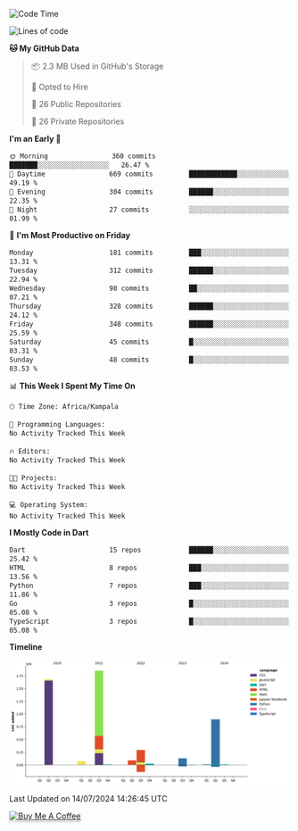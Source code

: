 <!--START_SECTION:waka-->
![Code Time](http://img.shields.io/badge/Code%20Time-744%20hrs%2020%20mins-blue)

![Lines of code](https://img.shields.io/badge/From%20Hello%20World%20I%27ve%20Written-5.0%20million%20lines%20of%20code-blue)

**🐱 My GitHub Data** 

> 📦 2.3 MB Used in GitHub's Storage 
 > 
> 💼 Opted to Hire
 > 
> 📜 26 Public Repositories 
 > 
> 🔑 26 Private Repositories 
 > 
**I'm an Early 🐤** 

```text
🌞 Morning                360 commits         ███████░░░░░░░░░░░░░░░░░░   26.47 % 
🌆 Daytime                669 commits         ████████████░░░░░░░░░░░░░   49.19 % 
🌃 Evening                304 commits         ██████░░░░░░░░░░░░░░░░░░░   22.35 % 
🌙 Night                  27 commits          ░░░░░░░░░░░░░░░░░░░░░░░░░   01.99 % 
```
📅 **I'm Most Productive on Friday** 

```text
Monday                   181 commits         ███░░░░░░░░░░░░░░░░░░░░░░   13.31 % 
Tuesday                  312 commits         ██████░░░░░░░░░░░░░░░░░░░   22.94 % 
Wednesday                98 commits          ██░░░░░░░░░░░░░░░░░░░░░░░   07.21 % 
Thursday                 328 commits         ██████░░░░░░░░░░░░░░░░░░░   24.12 % 
Friday                   348 commits         ██████░░░░░░░░░░░░░░░░░░░   25.59 % 
Saturday                 45 commits          █░░░░░░░░░░░░░░░░░░░░░░░░   03.31 % 
Sunday                   48 commits          █░░░░░░░░░░░░░░░░░░░░░░░░   03.53 % 
```


📊 **This Week I Spent My Time On** 

```text
🕑︎ Time Zone: Africa/Kampala

💬 Programming Languages: 
No Activity Tracked This Week

🔥 Editors: 
No Activity Tracked This Week

🐱‍💻 Projects: 
No Activity Tracked This Week

💻 Operating System: 
No Activity Tracked This Week
```

**I Mostly Code in Dart** 

```text
Dart                     15 repos            ██████░░░░░░░░░░░░░░░░░░░   25.42 % 
HTML                     8 repos             ███░░░░░░░░░░░░░░░░░░░░░░   13.56 % 
Python                   7 repos             ███░░░░░░░░░░░░░░░░░░░░░░   11.86 % 
Go                       3 repos             █░░░░░░░░░░░░░░░░░░░░░░░░   05.08 % 
TypeScript               3 repos             █░░░░░░░░░░░░░░░░░░░░░░░░   05.08 % 
```



**Timeline**

![Lines of Code chart](https://raw.githubusercontent.com/drexhacker/drexhacker/main/assets/bar_graph.png)


 Last Updated on 14/07/2024 14:26:45 UTC
<!--END_SECTION:waka-->

<a href="https://www.buymeacoffee.com/drexsoftorg" target="_blank"><img src="https://www.buymeacoffee.com/assets/img/custom_images/orange_img.png" alt="Buy Me A Coffee" style="height: 41px !important;width: 174px !important;box-shadow: 0px 3px 2px 0px rgba(190, 190, 190, 0.5) !important;-webkit-box-shadow: 0px 3px 2px 0px rgba(190, 190, 190, 0.5) !important;" ></a>


<!---
drexhacker/drexhacker is a ✨ special ✨ repository because its `README.md` (this file) appears on your GitHub profile.
You can click the Preview link to take a look at your changes.
--->
